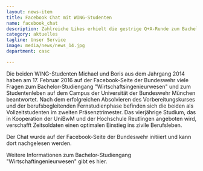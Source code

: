 ```yaml
---
layout: news-item
title: Facebook Chat mit WING-Studenten
name: facebook_chat
description: Zahlreiche Likes erhielt die gestrige Q+A-Runde zum Bachelor-Studiengang "Wirtschaftsingenieurwesen" auf der Facebook-Seite der Bundeswehr.
category: aktuelles
tagline: Unser Service
image: media/news/news_14.jpg
department: casc

---
```


Die beiden WING-Studenten Michael und Boris aus dem Jahrgang 2014 haben am 17. Februar 2016 auf der Facebook-Seite der Bundeswehr viele Fragen zum Bachelor-Studiengang "Wirtschaftsingenieurwesen" und zum Studentenleben auf dem Campus der Universität der Bundeswehr München beantwortet. Nach dem erfolgreichen Absolvieren des Vorbereitungskurses und der berufsbegleitenden Fernstudienphase befinden sich die beiden als Vollzeitstudenten im zweiten Präsenztrimester. Das vierjährige Studium, das in Kooperation der UniBwM und der Hochschule Reutlingen angeboten wird, verschafft Zeitsoldaten einen optimalen Einstieg ins zivile Berufsleben.

Der Chat wurde auf der Facebook-Seite der Bundeswehr initiiert und kann dort nachgelesen werden.

Weitere Informationen zum Bachelor-Studiengang "Wirtschaftingenieurwesen" gibt es hier.
